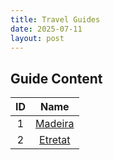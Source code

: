```yaml
---
title: Travel Guides
date: 2025-07-11
layout: post
---
```


## Guide Content

|  ID |                         Name                         | 
|:---:|:----------------------------------------------------:|
|  1  |               [Madeira](/pages/Madeira)              |  
|  2  |               [Etretat](/pages/Etretat)              | 
